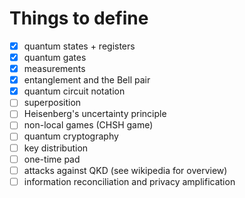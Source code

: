 # Things to define

- [X] quantum states + registers
- [X] quantum gates
- [X] measurements
- [X] entanglement and the Bell pair
- [X] quantum circuit notation
- [ ] superposition
- [ ] Heisenberg's uncertainty principle
- [ ] non-local games (CHSH game)
- [ ] quantum cryptography
- [ ] key distribution
- [ ] one-time pad
- [ ] attacks against QKD (see wikipedia for overview)
- [ ] information reconciliation and privacy amplification
